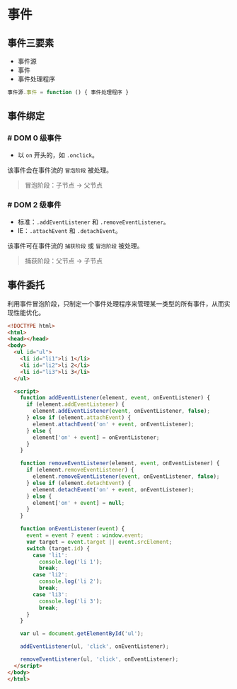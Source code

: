 # 事件

## 事件三要素
- 事件源
- 事件
- 事件处理程序

```JavaScript
事件源.事件 = function () { 事件处理程序 }
```

## 事件绑定
### # DOM 0 级事件
- 以 `on` 开头的，如 `.onclick`。

该事件会在事件流的 `冒泡阶段` 被处理。

> 冒泡阶段：子节点 -> 父节点

### # DOM 2 级事件
- 标准：`.addEventListener` 和 `.removeEventListener`。  
- IE：`.attachEvent` 和 `.detachEvent`。

该事件可在事件流的 `捕获阶段` 或 `冒泡阶段` 被处理。

> 捕获阶段：父节点 -> 子节点

## 事件委托
利用事件冒泡阶段，只制定一个事件处理程序来管理某一类型的所有事件，从而实现性能优化。

```html
<!DOCTYPE html>
<html>
<head></head>
<body>
  <ul id="ul">
    <li id="li1">li 1</li>
    <li id="li2">li 2</li>
    <li id="li3">li 3</li>
  </ul>

  <script>
    function addEventListener(element, event, onEventListener) {
      if (element.addEventListener) {
        element.addEventListener(event, onEventListener, false);
      } else if (element.attachEvent) {
        element.attachEvent('on' + event, onEventListener);
      } else {
        element['on' + event] = onEventListener;
      }
    }

    function removeEventListener(element, event, onEventListener) {
      if (element.removeEventListener) {
        element.removeEventListener(event, onEventListener, false);
      } else if (element.detachEvent) {
        element.detachEvent('on' + event, onEventListener);
      } else {
        element['on' + event] = null;
      }
    }

    function onEventListener(event) {
      event = event ? event : window.event;
      var target = event.target || event.srcElement;
      switch (target.id) {
        case 'li1':
          console.log('li 1');
          break;
        case 'li2':
          console.log('li 2');
          break;
        case 'li3':
          console.log('li 3');
          break;
      }
    }

    var ul = document.getElementById('ul');

    addEventListener(ul, 'click', onEventListener);

    removeEventListener(ul, 'click', onEventListener);
  </script>
</body>
</html>
```


